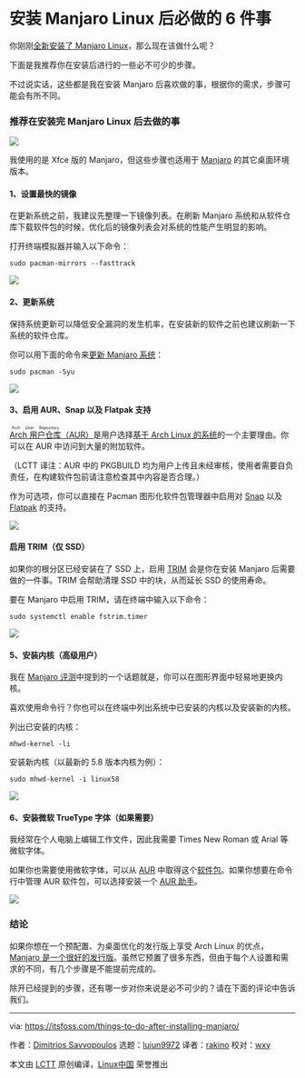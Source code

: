 [#]: collector: (lujun9972)
[#]: translator: (rakino)
[#]: reviewer: (wxy)
[#]: publisher: (wxy)
[#]: url: (https://linux.cn/article-12721-1.html)
[#]: subject: (6 Essential Things To Do After Installing Manjaro Linux)
[#]: via: (https://itsfoss.com/things-to-do-after-installing-manjaro/)
[#]: author: (Dimitrios Savvopoulos https://itsfoss.com/author/dimitrios/)

安装 Manjaro Linux 后必做的 6 件事
======

你刚刚[全新安装了 Manjaro Linux][1]，那么现在该做什么呢？

下面是我推荐你在安装后进行的一些必不可少的步骤。

不过说实话，这些都是我在安装 Manjaro 后喜欢做的事，根据你的需求，步骤可能会有所不同。

### 推荐在安装完 Manjaro Linux 后去做的事

![][2]

我使用的是 Xfce 版的 Manjaro，但这些步骤也适用于 [Manjaro][3] 的其它桌面环境版本。

#### 1、设置最快的镜像

在更新系统之前，我建议先整理一下镜像列表。在刷新 Manjaro 系统和从软件仓库下载软件包的时候，优化后的镜像列表会对系统的性能产生明显的影响。

打开终端模拟器并输入以下命令：

```
sudo pacman-mirrors --fasttrack
```

![][4]

#### 2、更新系统

保持系统更新可以降低安全漏洞的发生机率，在安装新的软件之前也建议刷新一下系统的软件仓库。

你可以用下面的命令来[更新 Manjaro 系统][5]：

```
sudo pacman -Syu
```

![][6]

#### 3、启用 AUR、Snap 以及 Flatpak 支持

[<ruby>Arch 用户仓库<rt>Arch User Repository</rt></ruby>（AUR）][7]是用户选择[基于 Arch Linux 的系统][8]的一个主要理由。你可以在 AUR 中访问到大量的附加软件。

（LCTT 译注：AUR 中的 PKGBUILD 均为用户上传且未经审核，使用者需要自负责任，在构建软件包前请注意检查其中内容是否合理。）

作为可选项，你可以直接在 Pacman 图形化软件包管理器中启用对 [Snap][9] 以及 [Flatpak][10] 的支持。

![][11]

#### 启用 TRIM（仅 SSD）

如果你的根分区已经安装在了 SSD 上，启用 [TRIM][12] 会是你在安装 Manjaro 后需要做的一件事。TRIM 会帮助清理 SSD 中的块，从而延长 SSD 的使用寿命。

要在 Manjaro 中启用 TRIM，请在终端中输入以下命令：

```
sudo systemctl enable fstrim.timer
```

![][13]

#### 5、安装内核（高级用户）

我在 [Manjaro 评测][14]中提到的一个话题就是，你可以在图形界面中轻易地更换内核。

喜欢使用命令行？你也可以在终端中列出系统中已安装的内核以及安装新的内核。

列出已安装的内核：

```
mhwd-kernel -li
```

安装新内核（以最新的 5.8 版本内核为例）：

```
sudo mhwd-kernel -i linux58
```

![][15]

#### 6、安装微软 TrueType 字体（如果需要）

我经常在个人电脑上编辑工作文件，因此我需要 Times New Roman 或 Arial 等微软字体。

如果你也需要使用微软字体，可以从 [AUR][7] 中取得这个[软件包][16]。如果你想要在命令行中管理 AUR 软件包，可以选择安装一个 [AUR 助手][17]。

![][18]

### 结论

如果你想在一个预配置、为桌面优化的发行版上享受 Arch Linux 的优点，[Manjaro 是一个很好的发行版][19]。虽然它预置了很多东西，但由于每个人设置和需求的不同，有几个步骤是不能提前完成的。

除开已经提到的步骤，还有哪一步对你来说是必不可少的？请在下面的评论中告诉我们。

--------------------------------------------------------------------------------

via: https://itsfoss.com/things-to-do-after-installing-manjaro/

作者：[Dimitrios Savvopoulos][a]
选题：[lujun9972][b]
译者：[rakino](https://github.com/rakino)
校对：[wxy](https://github.com/wxy)

本文由 [LCTT](https://github.com/LCTT/TranslateProject) 原创编译，[Linux中国](https://linux.cn/) 荣誉推出

[a]: https://itsfoss.com/author/dimitrios/
[b]: https://github.com/lujun9972
[1]: https://itsfoss.com/install-manjaro-linux/
[2]: https://i0.wp.com/itsfoss.com/wp-content/uploads/2020/10/things-to-do-after-installing-manjaro.jpg?resize=800%2C450&ssl=1
[3]: https://manjaro.org
[4]: https://i0.wp.com/itsfoss.com/wp-content/uploads/2020/08/manjaro-fasttrack.png?resize=800%2C600&ssl=1
[5]: https://itsfoss.com/update-arch-linux/
[6]: https://i1.wp.com/itsfoss.com/wp-content/uploads/2020/03/sudo-pacman-Syu.png?resize=800%2C504&ssl=1
[7]: https://itsfoss.com/aur-arch-linux/
[8]: https://itsfoss.com/arch-based-linux-distros/
[9]: https://itsfoss.com/use-snap-packages-ubuntu-16-04/
[10]: https://itsfoss.com/flatpak-guide/
[11]: https://i2.wp.com/itsfoss.com/wp-content/uploads/2020/08/pamac-2.png?resize=800%2C600&ssl=1
[12]: https://en.wikipedia.org/wiki/Trim_(computing)
[13]: https://i0.wp.com/itsfoss.com/wp-content/uploads/2020/08/fstrim.timer_.png?resize=800%2C600&ssl=1
[14]: https://itsfoss.com/manjaro-linux-review/
[15]: https://i2.wp.com/itsfoss.com/wp-content/uploads/2020/08/manjaro-cli-kernels.png?resize=800%2C600&ssl=1
[16]: https://aur.archlinux.org/packages/ttf-ms-fonts
[17]: https://itsfoss.com/best-aur-helpers/
[18]: https://i1.wp.com/itsfoss.com/wp-content/uploads/2020/08/ttf-ms-fonts.png?resize=800%2C600&ssl=1
[19]: https://itsfoss.com/why-use-manjaro-linux/
